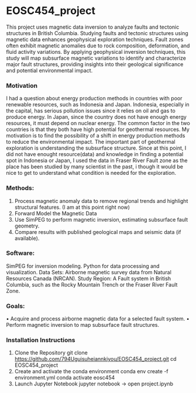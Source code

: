 # EOSC454_project

This project uses magnetic data inversion to analyze faults and tectonic structures in British Columbia. Studying faults and tectonic structures using magnetic data enhances geophysical exploration techniques. Fault zones often exhibit magnetic anomalies due to rock composition, deformation, and fluid activity variations. By applying geophysical inversion techniques, this study will map subsurface magnetic variations to identify and characterize major fault structures, providing insights into their geological significance and potential environmental impact.

### Motivation
I had a question about energy production methods in countries with poor renewable resources, such as Indonesia and Japan. Indonesia, especially in the capital, has serious pollution issues since it relies on oil and gas to produce energy. In Japan, since the country does not have enough energy resources, it must depend on nuclear energy. The common factor in the two countries is that they both have high potential for geothermal resources. My motivation is to find the possibility of a shift in energy production methods to reduce the environmental impact. The important part of geothermal exploration is understanding the subsurface structure. Since at this point, I did not have enought resource(data) and knowledge in finding a potential spot in Indonesia or Japan, I used the data in Fraser River Fault zone as the place has been studied by many scientist in the past, i though it would be nice to get to understand what condition is needed for the exploration.


### Methods:
1. Process magnetic anomaly data to remove regional trends and highlight structural features. (I am at this point right now)
2. Forward Model the Magnetic Data
3. Use SimPEG to perform magnetic inversion, estimating subsurface fault geometry.
4. Compare results with published geological maps and seismic data (if available).



### Software:
SimPEG for inversion modeling.
Python for data processing and visualization.
Data Sets:
Airborne magnetic survey data from Natural Resources Canada (NRCAN). Study Region: A Fault system in British Columbia, such as the Rocky Mountain Trench or the Fraser River Fault Zone.


### Goals:
• Acquire and process airborne magnetic data for a selected fault system.
• Perform magnetic inversion to map subsurface fault structures.


### Installation Instructions
1. Clone the Repository
git clone https://github.com/794Uguisuheiannkiyou/EOSC454_project.git
cd EOSC454_project
2. Create and activate the conda environment
conda env create -f environment.yml
conda activate eosc454
3. Launch Jupyter Notebook
jupyter notebook  -> open project.ipynb



